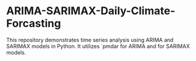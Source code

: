 # ARIMA-SARIMAX-Daily-Climate-Forcasting

This repository demonstrates time series analysis using ARIMA and SARIMAX models in Python. It utilizes `pmdar for ARIMA and  for SARIMAX models.
